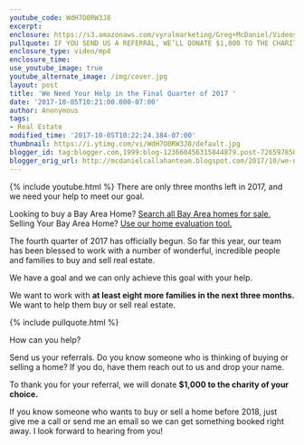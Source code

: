 ```yaml
---
youtube_code: WdH7O0RW3J8
excerpt:
enclosure: https://s3.amazonaws.com/vyralmarketing/Greg+McDaniel/Videos/2017/Bay+Area+Real+Estate+Agent-+We+Need+Your+Help.mp4
pullquote: IF YOU SEND US A REFERRAL, WE’LL DONATE $1,000 TO THE CHARITY OF YOUR CHOICE.
enclosure_type: video/mp4
enclosure_time:
use_youtube_image: true
youtube_alternate_image: /img/cover.jpg
layout: post
title: 'We Need Your Help in the Final Quarter of 2017 '
date: '2017-10-05T10:21:00.000-07:00'
author: Anonymous
tags:
- Real Estate
modified_time: '2017-10-05T10:22:24.384-07:00'
thumbnail: https://i.ytimg.com/vi/WdH7O0RW3J8/default.jpg
blogger_id: tag:blogger.com,1999:blog-123660456315844879.post-7265978562202018094
blogger_orig_url: http://mcdanielcallahanteam.blogspot.com/2017/10/we-need-your-help-in-final-quarter-of.html
---
```

{% include youtube.html %}
There are only three months left in 2017, and we need your help to meet our goal.

<div class="post-cta">
Looking to buy a Bay Area Home? <a href="http://www.buyandsellalamodanvillehomes.com/" target="_blank">Search all Bay Area homes for sale.</a><br>
Selling Your Bay Area Home? <a href="https://cloudcma.com/api_widget/6757802779fbc05a66bfd8f78d617a92/show?post_url=cloudcma.com&source_url=ua" target="_blank">Use our home evaluation tool.</a>
</div>

The fourth quarter of 2017 has officially begun. So far this year, our team has been blessed to work with a number of wonderful, incredible people and families to buy and sell real estate.

We have a goal and we can only achieve this goal with your help.

We want to work with **at least eight more families in the next three months.** We want to help them buy or sell real estate.

{% include pullquote.html %}

How can you help?

 Send us your referrals. Do you know someone who is thinking of buying or selling a home? If you do, have them reach out to us and drop your name.

To thank you for your referral, we will donate **$1,000 to the charity of your choice.**

If you know someone who wants to buy or sell a home before 2018, just give me a call or send me an email so we can get something booked right away. I look forward to hearing from you!
